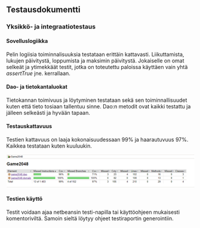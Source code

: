 ## Testausdokumentti

### Yksikkö- ja integraatiotestaus

#### Sovelluslogiikka

Pelin logiisia toiminnalisuuksia testataan erittäin kattavasti. 
Liikuttamista, lukujen päivitystä, loppumista ja maksimin päivitystä. 
Jokaiselle on omat selkeät ja ytimekkäät testit, jotka on toteutettu 
paloissa käyttäen vain yhtä *assertTrue* jne. kerrallaan.

#### Dao- ja tietokantaluokat 

Tietokannan toimivuus ja löytyminen testataan sekä sen toiminnallisuudet 
kuten että tieto tosiaan tallentuu sinne. Dao:n metodit ovat kaikki 
testattu ja jälleen selkeästi ja hyvään tapaan.

#### Testauskattavuus

Testien kattavuus on laaja kokonaisuudessaan 99% ja haarautuvuus 97%. 
Kaikkea testataan kuten kuuluukin.

![testikattavuus](https://github.com/JukkaRautaoja/otm-harjoitustyo/blob/master/dokumentointi/kaaviot/jacocojuttu.png)

#### Testien käyttö

Testit voidaan ajaa netbeansin testi-napilla tai käyttöohjeen mukaisesti 
komentoriviltä. Samoin sieltä löytyy ohjeet testiraportin generointiin.
